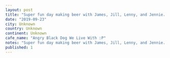 ```yaml
---
layout: post
title: "Super fun day making beer with James, Jill, Lenny, and Jennie. In honour of my popsâ 69th birthday we made an oatmeal stout (a fav of his). Weâve named it angry black dog, on account of that angry"
date: "2019-09-23"
city: Unknown
country: Unknown
continent: Unknown
cafe_name: "Angry Black Dog We Live With :P"
notes: "Super fun day making beer with James, Jill, Lenny, and Jennie. In honour of my popsâ 69th birthday we made an oatmeal stout (a fav of his). Weâve named it angry black dog, on account of that angry black dog we live with :p"
published: 1
---
```

